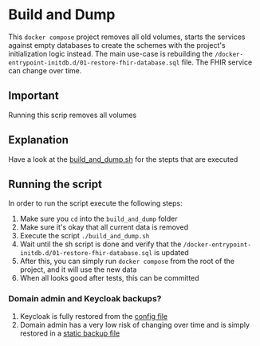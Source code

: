 # Build and Dump
This `docker compose` project removes all old volumes, starts the services against empty databases to create the schemes 
with the project's initialization logic instead. The main use-case is rebuilding the 
`/docker-entrypoint-initdb.d/01-restore-fhir-database.sql` file. The FHIR service can change over time.

## Important
Running this scrip removes all volumes

## Explanation
Have a look at the [build_and_dump.sh](./build_and_dump.sh) for the stepts that are executed

## Running the script
In order to run the script execute the following steps:
1. Make sure you `cd` into the `build_and_dump` folder
2. Make sure it's okay that all current data is removed
3. Execute the script `./build_and_dump.sh`
4. Wait until the sh script is done and verify that the `/docker-entrypoint-initdb.d/01-restore-fhir-database.sql` is updated
5. After this, you can simply run `docker compose` from the root of the project, and it will use the new data
6. When all looks good after tests, this can be committed

### Domain admin and Keycloak backups?
1. Keycloak is fully restored from the [config file](../config/keycloak-kt2-realm.json)
2. Domain admin has a very low risk of changing over time and is simply restored in a [static backup file](../docker-entrypoint-initdb.d/02-restore-domain-admin-database.sql)
